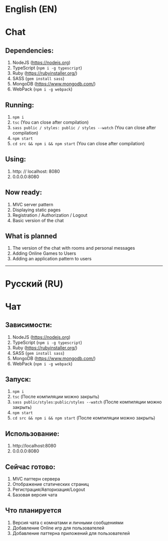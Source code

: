 # English (EN)
# Chat

## Dependencies:

1. NodeJS (https://nodejs.org)
2. TypeScript (```npm i -g typescript```)
3. Ruby (https://rubyinstaller.org/)
4. SASS (```gem install sass```)
5. MongoDB (https://www.mongodb.com/)
6. WebPack (```npm i -g webpack```)

## Running:

1. ```npm i```
2. ```tsc``` (You can close after compilation)
3. ```sass public / styles: public / styles --watch``` (You can close after compilation)
4. ```npm start```
5. ```cd src && npm i && npm start``` (You can close after compilation)

## Using:

1. http: // localhost: 8080
2. 0.0.0.0:8080

## Now ready:

1. MVC server pattern
2. Displaying static pages
3. Registration / Authorization / Logout
4. Basic version of the chat

## What is planned

1. The version of the chat with rooms and personal messages
2. Adding Online Games to Users
3. Adding an application pattern to users

---

# Русский (RU)
# Чат

## Зависимости:

1. NodeJS (https://nodejs.org)
2. TypeScript (```npm i -g typescript```)
3. Ruby (https://rubyinstaller.org/)
4. SASS (```gem install sass```)
5. MongoDB (https://www.mongodb.com/)
6. WebPack (```npm i -g webpack```)

## Запуск:

1. ```npm i```
2. ```tsc```  (После компиляции можно закрыть)
3. ```sass public/styles:public/styles --watch```  (После компиляции можно закрыть)
4. ```npm start```
5. ```cd src && npm i && npm start``` (После компиляции можно закрыть)

## Использование:

1. http://localhost:8080
2. 0.0.0.0:8080

## Сейчас готово:

1. MVC паттерн сервера
2. Отображение статических страниц
3. Регистрация/Авторизация/Logout
4. Базовая версия чата

## Что планируется

1. Версия чата с комнатами и личными сообщениями
2. Добавление Online игр для пользователей
3. Добавление паттерна приложений для пользователей
